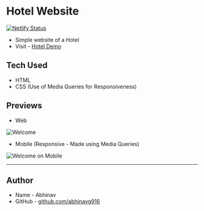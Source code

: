 # Hotel Website

[![Netlify Status](https://api.netlify.com/api/v1/badges/773aa695-0e85-4fe8-ae34-66bd12bc201e/deploy-status)](https://app.netlify.com/sites/vigorous-lamport-ba4ab0/deploys)

-   Simple website of a Hotel
-   Visit - [Hotel Demo](https://vigorous-lamport-ba4ab0.netlify.app/)

## Tech Used

-   HTML
-   CSS (Use of Media Queries for Responsiveness)

## Previews

-   Web

![Welcome](https://github.com/abhinavg916/hotel-bt/blob/master/previews/Welcome.png)

-   Mobile (Responsive - Made using Media Queries)

![Welcome on Mobile](https://github.com/abhinavg916/hotel-bt/blob/master/previews/Mobile.png)

---

## Author

-   Name - Abhinav
-   GitHub - [github.com/abhinavg916](https://github.com/abhinavg916)
